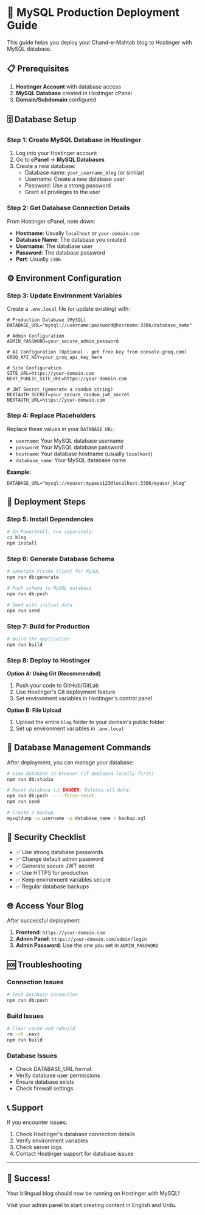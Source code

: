 # 🚀 MySQL Production Deployment Guide

This guide helps you deploy your Chand-e-Mahtab blog to Hostinger with MySQL database.

## 📋 Prerequisites

1. **Hostinger Account** with database access
2. **MySQL Database** created in Hostinger cPanel
3. **Domain/Subdomain** configured

## 🗄️ Database Setup

### Step 1: Create MySQL Database in Hostinger

1. Log into your Hostinger account
2. Go to **cPanel** → **MySQL Databases**
3. Create a new database:
   - Database name: `your_username_blog` (or similar)
   - Username: Create a new database user
   - Password: Use a strong password
   - Grant all privileges to the user

### Step 2: Get Database Connection Details

From Hostinger cPanel, note down:
- **Hostname**: Usually `localhost` or `your-domain.com`
- **Database Name**: The database you created
- **Username**: The database user
- **Password**: The database password
- **Port**: Usually `3306`

## ⚙️ Environment Configuration

### Step 3: Update Environment Variables

Create a `.env.local` file (or update existing) with:

```env
# Production Database (MySQL)
DATABASE_URL="mysql://username:password@hostname:3306/database_name"

# Admin Configuration
ADMIN_PASSWORD=your_secure_admin_password

# AI Configuration (Optional - get free key from console.groq.com)
GROQ_API_KEY=your_groq_api_key_here

# Site Configuration
SITE_URL=https://your-domain.com
NEXT_PUBLIC_SITE_URL=https://your-domain.com

# JWT Secret (generate a random string)
NEXTAUTH_SECRET=your_secure_random_jwt_secret
NEXTAUTH_URL=https://your-domain.com
```

### Step 4: Replace Placeholders

Replace these values in your `DATABASE_URL`:
- `username`: Your MySQL database username
- `password`: Your MySQL database password  
- `hostname`: Your database hostname (usually `localhost`)
- `database_name`: Your MySQL database name

**Example:**
```env
DATABASE_URL="mysql://myuser:mypass123@localhost:3306/myuser_blog"
```

## 🚀 Deployment Steps

### Step 5: Install Dependencies

```bash
# In PowerShell, run separately:
cd blog
npm install
```

### Step 6: Generate Database Schema

```bash
# Generate Prisma client for MySQL
npm run db:generate

# Push schema to MySQL database
npm run db:push

# Seed with initial data
npm run seed
```

### Step 7: Build for Production

```bash
# Build the application
npm run build
```

### Step 8: Deploy to Hostinger

**Option A: Using Git (Recommended)**
1. Push your code to GitHub/GitLab
2. Use Hostinger's Git deployment feature
3. Set environment variables in Hostinger's control panel

**Option B: File Upload**
1. Upload the entire `blog` folder to your domain's public folder
2. Set up environment variables in `.env.local`

## 🔧 Database Management Commands

After deployment, you can manage your database:

```bash
# View database in browser (if deployed locally first)
npm run db:studio

# Reset database (⚠️ DANGER: Deletes all data)
npm run db:push -- --force-reset
npm run seed

# Create a backup
mysqldump -u username -p database_name > backup.sql
```

## 🔐 Security Checklist

- ✅ Use strong database passwords
- ✅ Change default admin password
- ✅ Generate secure JWT secret
- ✅ Use HTTPS for production
- ✅ Keep environment variables secure
- ✅ Regular database backups

## 🌐 Access Your Blog

After successful deployment:

1. **Frontend**: `https://your-domain.com`
2. **Admin Panel**: `https://your-domain.com/admin/login`
3. **Admin Password**: Use the one you set in `ADMIN_PASSWORD`

## 🆘 Troubleshooting

### Connection Issues
```bash
# Test database connection
npm run db:push
```

### Build Issues
```bash
# Clear cache and rebuild
rm -rf .next
npm run build
```

### Database Issues
- Check DATABASE_URL format
- Verify database user permissions
- Ensure database exists
- Check firewall settings

## 📞 Support

If you encounter issues:
1. Check Hostinger's database connection details
2. Verify environment variables
3. Check server logs
4. Contact Hostinger support for database issues

---

## 🎉 Success!

Your bilingual blog should now be running on Hostinger with MySQL! 

Visit your admin panel to start creating content in English and Urdu.
